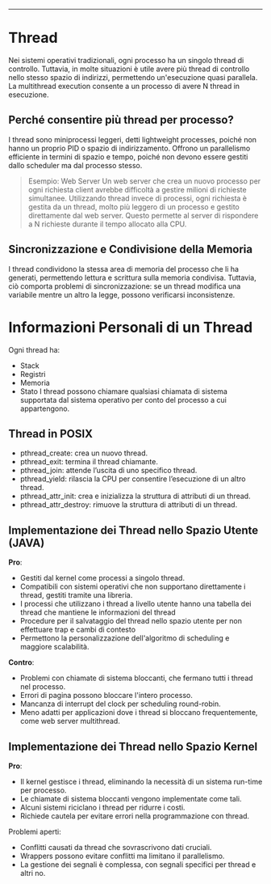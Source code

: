 ****
# Thread

Nei sistemi operativi tradizionali, ogni processo ha un singolo thread di controllo. Tuttavia, in molte situazioni è utile avere più thread di controllo nello stesso spazio di indirizzi, permettendo un'esecuzione quasi parallela. La multithread execution consente a un processo di avere N thread in esecuzione.
## Perché consentire più thread per processo?
I thread sono miniprocessi leggeri, detti lightweight processes, poiché non hanno un proprio PID o spazio di indirizzamento. Offrono un parallelismo efficiente in termini di spazio e tempo, poiché non devono essere gestiti dallo scheduler ma dal processo stesso.

> Esempio: Web Server
> Un web server che crea un nuovo processo per ogni richiesta client avrebbe difficoltà a gestire milioni di richieste simultanee. Utilizzando thread invece di processi, ogni richiesta è gestita da un thread, molto più leggero di un processo e gestito direttamente dal web server. Questo permette al server di rispondere a N richieste durante il tempo allocato alla CPU.

## Sincronizzazione e Condivisione della Memoria
I thread condividono la stessa area di memoria del processo che li ha generati, permettendo lettura e scrittura sulla memoria condivisa. Tuttavia, ciò comporta problemi di sincronizzazione: se un thread modifica una variabile mentre un altro la legge, possono verificarsi inconsistenze.
# Informazioni Personali di un Thread
Ogni thread ha:
- Stack
- Registri
- Memoria
- Stato
I thread possono chiamare qualsiasi chiamata di sistema supportata dal sistema operativo per conto del processo a cui appartengono.
## Thread in POSIX
- pthread_create: crea un nuovo thread.
- pthread_exit: termina il thread chiamante.
- pthread_join: attende l’uscita di uno specifico thread.
- pthread_yield: rilascia la CPU per consentire l’esecuzione di un altro thread.
- pthread_attr_init: crea e inizializza la struttura di attributi di un thread.
- pthread_attr_destroy: rimuove la struttura di attributi di un thread.

## Implementazione dei Thread nello Spazio Utente (JAVA)
**Pro**:
- Gestiti dal kernel come processi a singolo thread.
- Compatibili con sistemi operativi che non supportano direttamente i thread, gestiti tramite una libreria.
- I processi che utilizzano i thread a livello utente hanno una tabella dei thread che mantiene le informazioni del thread
- Procedure per il salvataggio del thread nello spazio utente per non effettuare trap e cambi di contesto
- Permettono la personalizzazione dell'algoritmo di scheduling e maggiore scalabilità.

**Contro**:
- Problemi con chiamate di sistema bloccanti, che fermano tutti i thread nel processo.
- Errori di pagina possono bloccare l'intero processo.
- Mancanza di interrupt del clock per scheduling round-robin.
- Meno adatti per applicazioni dove i thread si bloccano frequentemente, come web server multithread.

## Implementazione dei Thread nello Spazio Kernel
**Pro**:
- Il kernel gestisce i thread, eliminando la necessità di un sistema run-time per processo.
- Le chiamate di sistema bloccanti vengono implementate come tali.
- Alcuni sistemi riciclano i thread per ridurre i costi.
- Richiede cautela per evitare errori nella programmazione con thread.

Problemi aperti:
- Conflitti causati da thread che sovrascrivono dati cruciali.
- Wrappers possono evitare conflitti ma limitano il parallelismo.
- La gestione dei segnali è complessa, con segnali specifici per thread e altri no.